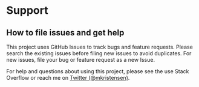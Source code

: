 # Support

## How to file issues and get help

This project uses GitHub Issues to track bugs and feature requests. Please search the existing issues before filing new issues to avoid duplicates. For new issues, file your bug or feature request as a new Issue.

For help and questions about using this project, please see the use Stack Overflow or reach me on [Twitter (@mkristensen)](https://twitter.com/mkristensen).
